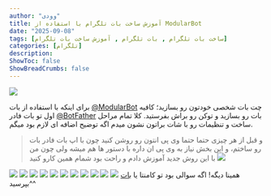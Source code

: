 ```yaml
---
author: "وودی"
title: آموزش ساخت بات تلگرام با استفاده از ModularBot
date: "2025-09-08"
tags: [ساخت بات تلگرام , بات تلگرام , آموزش ساخت بات تلگرام]
categories: [تلگرام]
description: 
ShowToc: false
ShowBreadCrumbs: false
---
```

![](https://uploadkon.ir/uploads/f3fe14_25how-to-create-chatbot.jpg)

برای اینکه با استفاده از بات [@ModularBot](https://t.me/ModularBot) چت بات شخصی خودتون رو بسازید؛ کافیه اول تو بات فادر [@BotFather](https://t.me/BotFather) بات رو بسازید و توکن رو براش بفرستید.
کلا تمام مراحل ساخت و تنظیمات رو با شات براتون نشون میدم اگه توضیح اضافه ای لازم بود میگم.

>  و قبل از هر چیزی حتما حتما وی پی انتون رو روشن کنید چون با اپ بات فادر بات رو ساختم، و این بخش نیاز به وی پی ان داره با دستور ها هم میشه ولی چون من با این روش جدید آموزش دادم و راحت بود شمام همین کارو کنید <img loading="lazy" class="emoji" src="https://uploadkon.ir/uploads/43b814_25unnamed-AgADwBsAAjquOVI.png">


![](https://uploadkon.ir/uploads/c07314_251.jpg)
![](https://uploadkon.ir/uploads/55b814_252.jpg)
![](https://uploadkon.ir/uploads/a34614_2512.jpg)
![](https://uploadkon.ir/uploads/240b14_254.jpg)
![](https://uploadkon.ir/uploads/2c8814_255.jpg)
![](https://uploadkon.ir/uploads/9a1514_256.jpg)
![](https://uploadkon.ir/uploads/703514_257.jpg)
![](https://uploadkon.ir/uploads/010c14_258.jpg)
![](https://uploadkon.ir/uploads/bff114_2510.jpg)
![](https://uploadkon.ir/uploads/d86614_2511.jpg)
![](https://uploadkon.ir/uploads/fb3014_259.jpg)
همینا دیگه! اگه سوالی بود تو کامنتا یا [بات](https://t.me/imwoodybot) بپرسید^^

